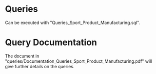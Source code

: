 # Queries
Can be executed with "Queries_Sport_Product_Manufacturing.sql".

# Query Documentation
The document in "queries/Documentation_Queries_Sport_Product_Manufacturing.pdf" will give further details on the queries.
